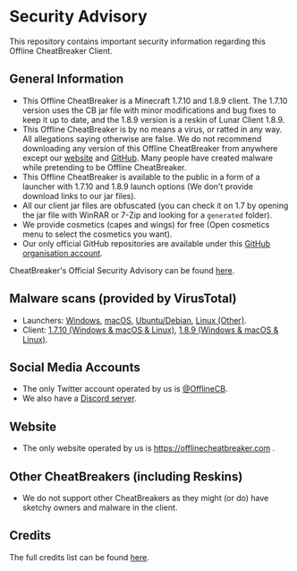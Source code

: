 # Security Advisory
This repository contains important security information regarding this Offline CheatBreaker Client.

## General Information
* This Offline CheatBreaker is a Minecraft 1.7.10 and 1.8.9 client. The 1.7.10 version uses the CB jar file with minor modifications and bug fixes to keep it up to date, and the 1.8.9 version is a reskin of Lunar Client 1.8.9.
* This Offline CheatBreaker is by no means a virus, or ratted in any way. All allegations saying otherwise are false. We do not recommend downloading any version of this Offline CheatBreaker from anywhere except our [website](https://offlinecheatbreaker.com) and [GitHub](https://github.com/Offline-Cheatbreaker/Client). Many people have created malware while pretending to be Offline CheatBreaker.
* This Offline CheatBreaker is available to the public in a form of a launcher with 1.7.10 and 1.8.9 launch options (We don't provide download links to our jar files).
* All our client jar files are obfuscated (you can check it on 1.7 by opening the jar file with WinRAR or 7-Zip and looking for a `generated` folder).
* We provide cosmetics (capes and wings) for free (Open cosmetics menu to select the cosmetics you want).
* Our only official GitHub repositories are available under this [GitHub organisation account](https://github.com/Offline-Cheatbreaker).

CheatBreaker's Official Security Advisory can be found [here](https://github.com/CheatBreaker/Security-Advisory).

## Malware scans (provided by VirusTotal)
* Launchers:
[Windows](https://www.virustotal.com/gui/file/3829040dd04dba5307ea8830e36589203fac87acde885967720fc425871c3022),
[macOS](https://www.virustotal.com/gui/file/e7c19786ad132891acdee621825caf3e6385c9ba015037cf333ad1a47aeaaa45),
[Ubuntu/Debian](https://www.virustotal.com/gui/file/779baf848ac6919e0dcb64fac854b9f0697426806af9d52c019f2a2e7b80e72b),
[Linux (Other)](https://www.virustotal.com/gui/file/f94e8b99439fb35f132f7598cdf1c0c9221cad3234be6fbfd1ac805c765c394c).
* Client:
[1.7.10 (Windows & macOS & Linux)](https://www.virustotal.com/gui/file/97b0921feb643fe7b4a0a61995b6183e1e1e7d0a62afbaa86c3e0e92dd48f6c4),
[1.8.9 (Windows & macOS & Linux)](https://www.virustotal.com/gui/file/debd18e3df06177af65d4773652684d17587598176278445e66437860f6a23a8).

## Social Media Accounts
* The only Twitter account operated by us is [@OfflineCB](https://twitter.com/OfflineCB).
* We also have a [Discord server](https://discord.offlinecheatbreaker.com).

## Website
* The only website operated by us is https://offlinecheatbreaker.com .

## Other CheatBreakers (including Reskins)
* We do not support other CheatBreakers as they might (or do) have sketchy owners and malware in the client.

## Credits
The full credits list can be found [here](https://github.com/Offline-CheatBreaker/Client/blob/master/Credits.md).
